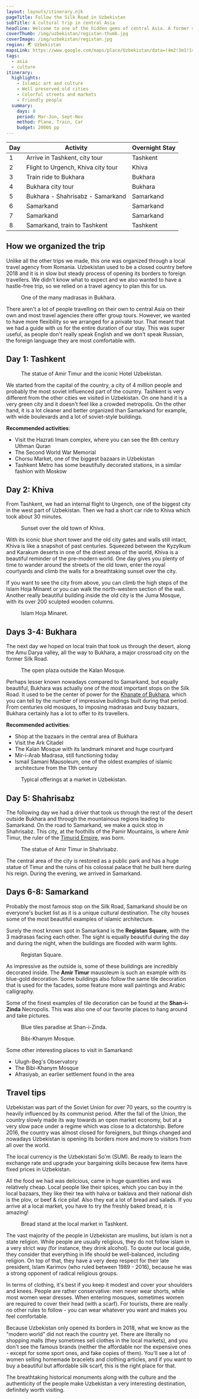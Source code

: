 ```yaml
---
layout: layouts/itinerary.njk
pageTitle: Follow the Silk Road in Uzbekistan
subTitle: A cultural trip in central Asia
headline: Welcome to one of the hidden gems of central Asia. A former soviet republic inhabited by turkic people with centuries old cities that were once major stops on the famous Silk Road, Uzbekistan offers a unique cultural experience.
coverThumb: /img/uzbekistan/registan-thumb.jpg
coverImage: /img/uzbekistan/registan.jpg
region: 🌏 Uzbekistan
mapsLink: https://www.google.com/maps/place/Uzbekistan/data=!4m2!3m1!1s0x38ae8b20a5d676b1:0xca0a6dad7e841e20?sa=X&ved=2ahUKEwiAncGe5NDoAhXGvosKHfKiCxsQ8gEwHnoECBQQBA
tags:
  - asia
  - culture
itinerary:
  highlights:
    - Islamic art and culture
    - Well preserved old cities
    - Colorful streets and markets
    - Friendly people
  summary:
    days: 8
    period: Mar-Jun, Sept-Nov
    method: Plane, Train, Car
    budget: 2000$ pp
---
```


| Day | Activity                           | Overnight Stay |
| --- | ---------------------------------- | -------------- |
| 1   | Arrive in Tashkent, city tour      | Tashkent       |
| 2   | Flight to Urgench, Khiva city tour | Khiva          |
| 3   | Train ride to Bukhara              | Bukhara        |
| 4   | Bukhara city tour                  | Bukhara        |
| 5   | Bukhara - Shahrisabz - Samarkand   | Samarkand      |
| 6   | Samarkand                          | Samarkand      |
| 7   | Samarkand                          | Samarkand      |
| 8   | Samarkand, train to Tashkent       | Tashkent       |

## How we organized the trip

Unlike all the other trips we made, this one was organized through a local travel agency from Romania. Uzbekistan used to be a closed country before 2018 and it is in slow but steady process of opening its borders to foreign travellers. We didn't know what to expect and we also wanted to have a hastle-free trip, so we relied on a travel agency to plan this for us.

<figure>
  <img src="/img/uzbekistan/bukhara-2.jpg" alt="">
  <figcaption>One of the many madrasas in Bukhara.</figcaption>
</figure>

There aren't a lot of people travelling on their own to central Asia on their own and most travel agencies there offer group tours. However, we wanted to have more flexibility so we arranged for a private tour. That meant that we had a guide with us for the entire duration of our stay. This was super useful, as people don't really speak English and we don't speak Russian, the foreign language they are most comfortable with.

## Day 1: Tashkent

<figure>
  <img src="/img/uzbekistan/tashkent.jpg" alt="">
  <figcaption>The statue of Amir Timur and the iconic Hotel Uzbekistan.</figcaption>
</figure>

We started from the capital of the country, a city of 4 million people and probably the most soviet influenced part of the country. Tashkent is very different from the other cities we visited in Uzbekistan. On one hand it is a very green city and it doesn't feel like a crowded metropolis. On the other hand, it is a lot cleaner and better organized than Samarkand for example, with wide boulevards and a lot of soviet-style buildings.

**Recommended activities**:

- Visit the Hazrati Imam complex, where you can see the 8th century Uthman Quran
- The Second World War Memorial
- Chorsu Market, one of the biggest bazaars in Uzbekistan
- Tashkent Metro has some beautifully decorated stations, in a similar fashion with Moskow

## Day 2: Khiva

From Tashkent, we had an internal flight to Urgench, one of the biggest city in the west part of Uzbekistan. Then we had a short car ride to Khiva which took about 30 minutes.

<figure>
  <img src="/img/uzbekistan/khiva-from-above.jpg" alt="">
  <figcaption>Sunset over the old town of Khiva.</figcaption>
</figure>

With its iconic blue short tower and the old city gates and walls still intact, Khiva is like a snapshot of past centuries. Squeezed between the Kyzylkum and Karakum deserts in one of the driest areas of the world, Khiva is a beautiful reminder of the pre-modern world. One day gives you plenty of time to wander around the streets of the old town, enter the royal courtyards and climb the walls for a breathtaking sunset over the city.

If you want to see the city from above, you can climb the high steps of the Islam Hoja Minaret or you can walk the north-western section of the wall. Another really beautiful building inside the old city is the Juma Mosque, with its over 200 sculpted wooden columns.

<figure>
  <img src="/img/uzbekistan/khiva.jpg" alt="">
  <figcaption>Islam Hoja Minaret.</figcaption>
</figure>

## Days 3-4: Bukhara

The next day we hoped on local train that took us through the desert, along the Amu Darya valley, all the way to Bukhara, a major crossroad city on the former Silk Road.

<figure>
  <img src="/img/uzbekistan/bukhara.jpg" alt="">
  <figcaption>The open plaza outside the Kalan Mosque.</figcaption>
</figure>

Perhaps lesser known nowadays compared to Samarkand, but equally beautiful, Bukhara was actually one of the most important stops on the Silk Road. It used to be the center of power for the [Khanate of Bukhara](https://en.wikipedia.org/wiki/Khanate_of_Bukhara), which you can tell by the number of impressive buildings built during that period. From centuries old mosques, to imposing madrasas and busy bazaars, Bukhara certainly has a lot to offer to its travellers.

**Recommended activities**:

- Shop at the bazaars in the central area of Bukhara
- Visit the Ark Citadel
- The Kalan Mosque with its landmark minaret and huge courtyard
- Mir-i-Arab Madrasa, still functioning today
- Ismail Samani Mausoleum, one of the oldest examples of islamic architecture from the 11th century

<figure>
  <img src="/img/uzbekistan/bukhara-market.jpg" alt="">
  <figcaption>Typical offerings at a market in Uzbekistan.</figcaption>
</figure>

## Day 5: Shahrisabz

The following day we had a driver that took us through the rest of the desert outside Bukhara and through the mountainous regions leading to Samarkand. On the road to Samarkand, we make a quick stop in Shahrisabz. This city, at the foothills of the Pamir Mountains, is where Amir Timur, the ruler of the [Timurid Empire](https://en.wikipedia.org/wiki/Timurid_Empire), was born.

<figure>
  <img src="/img/uzbekistan/shahrisabz.jpg" alt="">
  <figcaption>The statue of Amir Timur in Shahrisabz.</figcaption>
</figure>

The central area of the city is restored as a public park and has a huge statue of Timur and the ruins of his colossal palace that he built here during his reign. During the evening, we arrived in Samarkand.

## Days 6-8: Samarkand

Probably the most famous stop on the Silk Road, Samarkand should be on everyone's bucket list as it is a unique cultural destination. The city houses some of the most beautiful examples of islamic architecture.

Surely the most known spot in Samarkand is the **Registan Square**, with the 3 madrasas facing each other. The sight is equally beautiful during the day and during the night, when the buildings are flooded with warm lights.

<figure>
  <img src="/img/uzbekistan/registan-evening.jpg" alt="">
  <figcaption>Registan Square.</figcaption>
</figure>

As impressive as the outside is, some of these buildings are incredibly decorated inside. The **Amir Timur** mausoleum is such an example with its blue-gold decoration. Some buildings also follow the same tile decoration that is used for the facades, some feature more wall paintings and Arabic calligraphy.

Some of the finest examples of tile decoration can be found at the **Shan-i-Zinda** Necropolis. This was also one of our favorite places to hang around and take pictures.

<figure>
  <img src="/img/uzbekistan/samarkand-2.jpg" alt="">
  <figcaption>Blue tiles paradise at Shan-i-Zinda.</figcaption>
</figure>
<figure>
  <img src="/img/uzbekistan/samarkand.jpg" alt="">
  <figcaption>Bibi-Khanym Mosque.</figcaption>
</figure>

Some other interesting places to visit in Samarkand:

- Ulugh-Beg's Observatory
- The Bibi-Khanym Mosque
- Afrasiyab, an earlier settlement found in the area

## Travel tips

Uzbekistan was part of the Soviet Union for over 70 years, so the country is heavily influenced by its communist period. After the fall of the Union, the country slowly made its way towards an open market economy, but at a very slow pace under a regime which was close to a dictatorship. Before 2016, the country was almost closed for foreigners, but things changed and nowadays Uzbekistan is opening its borders more and more to visitors from all over the world.

The local currency is the Uzbekistani So'm (SUM). Be ready to learn the exchange rate and upgrade your bargaining skills because few items have fixed prices in Uzbekistan.

All the food we had was delicious, came in huge quantities and was relatively cheap. Local people like their spices, which you can buy in the local bazaars, they like their tea with halva or baklava and their national dish is the plov, or beef & rice pilaf. Also they eat a lot of bread and salads. If you arrive at a local market, you have to try the freshly baked bread, it is amazing!

<figure>
  <img src="/img/uzbekistan/tashkent-market.jpg" alt="">
  <figcaption>Bread stand at the local market in Tashkent.</figcaption>
</figure>

The vast majority of the people in Uzbekistan are muslims, but islam is not a state religion. While people are usually religious, they do not follow islam in a very strict way (for instance, they drink alcohol). To quote our local guide, they consider that everything in life should be well-balanced, including religion. On top of that, they have a very deep respect for their late president, Islam Karimov (who ruled between 1989 - 2016), because he was a strong opponent of radical religious groups.

In terms of clothing, it's best if you keep it modest and cover your shoulders and knees. People are rather conservative: men never wear shorts, while most women wear dresses. When entering mosques, sometimes women are required to cover their head (with a scarf). For tourists, there are really no other rules to follow - you can wear whatever you want and makes you feel comfortable.

Because Uzbekistan only opened its borders in 2018, what we know as the "modern world" did not reach the country yet. There are literally no shopping malls (they sometimes sell clothes in the local markets), and you don't see the famous brands (neither the affordable nor the expensive ones - except for some sport ones, and fake copies of them). You'll see a lot of women selling homemade bracelets and clothing articles, and if you want to buy a beautiful but affordable silk scarf, this is the right place for that.

The breathtaking historical monuments along with the culture and the authenticity of the people make Uzbekistan a very interesting destination, definitely worth visiting.
